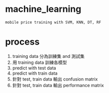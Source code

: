 # machine_learning
    mobile price training with SVM, KNN, DT, RF 

# process
1. training data 分為訓練集 and 測試集
2. 用 training data 訓練各模型
3. predict with test data
4. predict with train data
5. 針對 test, train data 輸出 confusion matrix
6. 針對 test, train data 輸出 performance matrix
